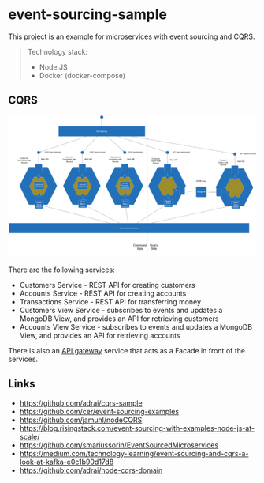 # event-sourcing-sample

This project is an example for microservices with event sourcing and CQRS.

> Technology stack:
> - Node.JS
> - Docker (docker-compose)

## CQRS
![CQRS architecture](resources/cqrs-application-architecture.png)

There are the following  services:

* Customers Service - REST API for creating customers
* Accounts Service - REST API for creating accounts
* Transactions Service - REST API for transferring money
* Customers View Service  - subscribes to events and updates a MongoDB View, and provides an API for retrieving customers
* Accounts View Service - subscribes to events and updates a MongoDB View, and provides an API for retrieving accounts

There is also an [API gateway](http://microservices.io/patterns/apigateway.html) service that acts as a Facade in front of the services.

## Links
- https://github.com/adrai/cqrs-sample
- https://github.com/cer/event-sourcing-examples
- https://github.com/jamuhl/nodeCQRS
- https://blog.risingstack.com/event-sourcing-with-examples-node-js-at-scale/
- https://github.com/smariussorin/EventSourcedMicroservices
- https://medium.com/technology-learning/event-sourcing-and-cqrs-a-look-at-kafka-e0c1b90d17d8
- https://github.com/adrai/node-cqrs-domain
